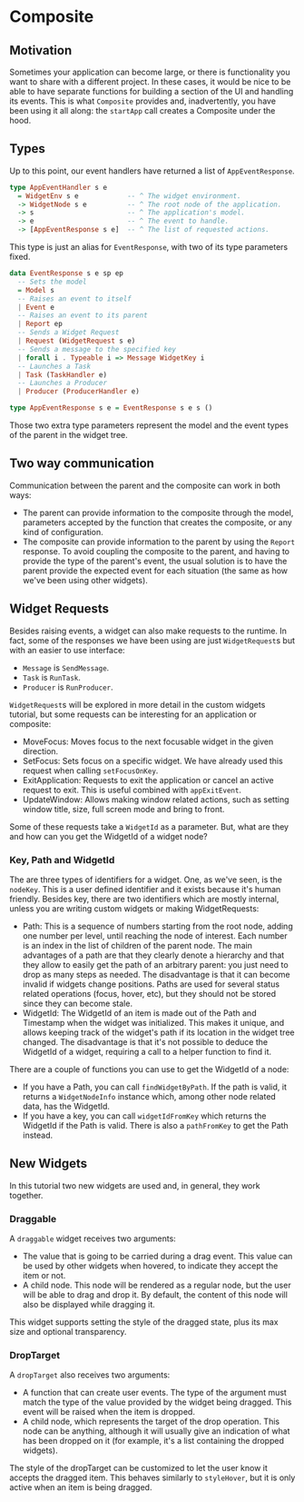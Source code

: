 # Composite

## Motivation

Sometimes your application can become large, or there is functionality you want
to share with a different project. In these cases, it would be nice to be able
to have separate functions for building a section of the UI and handling its
events. This is what `Composite` provides and, inadvertently, you have been
using it all along: the `startApp` call creates a Composite under the hood.

## Types

Up to this point, our event handlers have returned a list of `AppEventResponse`.

```haskell
type AppEventHandler s e
  = WidgetEnv s e            -- ^ The widget environment.
  -> WidgetNode s e          -- ^ The root node of the application.
  -> s                       -- ^ The application's model.
  -> e                       -- ^ The event to handle.
  -> [AppEventResponse s e]  -- ^ The list of requested actions.
```

This type is just an alias for `EventResponse`, with two of its type parameters
fixed.

```haskell
data EventResponse s e sp ep
  -- Sets the model
  = Model s
  -- Raises an event to itself
  | Event e
  -- Raises an event to its parent
  | Report ep
  -- Sends a Widget Request
  | Request (WidgetRequest s e)
  -- Sends a message to the specified key
  | forall i . Typeable i => Message WidgetKey i
  -- Launches a Task
  | Task (TaskHandler e)
  -- Launches a Producer
  | Producer (ProducerHandler e)

type AppEventResponse s e = EventResponse s e s ()
```

Those two extra type parameters represent the model and the event types of the
parent in the widget tree.

## Two way communication

Communication between the parent and the composite can work in both ways:

- The parent can provide information to the composite through the model,
  parameters accepted by the function that creates the composite, or any kind of
  configuration.
- The composite can provide information to the parent by using the `Report`
  response. To avoid coupling the composite to the parent, and having to provide
  the type of the parent's event, the usual solution is to have the parent
  provide the expected event for each situation (the same as how we've been
  using other widgets).

## Widget Requests

Besides raising events, a widget can also make requests to the runtime. In fact,
some of the responses we have been using are just `WidgetRequest`s but with an
easier to use interface:

- `Message` is `SendMessage`.
- `Task` is `RunTask`.
- `Producer` is `RunProducer`.

`WidgetRequest`s will be explored in more detail in the custom widgets tutorial,
but some requests can be interesting for an application or composite:

- MoveFocus: Moves focus to the next focusable widget in the given direction.
- SetFocus: Sets focus on a specific widget. We have already used this request
  when calling `setFocusOnKey`.
- ExitApplication: Requests to exit the application or cancel an active request
  to exit. This is useful combined with `appExitEvent`.
- UpdateWindow: Allows making window related actions, such as setting window
  title, size, full screen mode and bring to front.

Some of these requests take a `WidgetId` as a parameter. But, what are they and
how can you get the WidgetId of a widget node?

### Key, Path and WidgetId

The are three types of identifiers for a widget. One, as we've seen, is the
`nodeKey`. This is a user defined identifier and it exists because it's human
friendly. Besides key, there are two identifiers which are mostly internal,
unless you are writing custom widgets or making WidgetRequests:

- Path: This is a sequence of numbers starting from the root node, adding one
  number per level, until reaching the node of interest. Each number is an index
  in the list of children of the parent node. The main advantages of a path are
  that they clearly denote a hierarchy and that they allow to easily get the
  path of an arbitrary parent: you just need to drop as many steps as needed.
  The disadvantage is that it can become invalid if widgets change positions.
  Paths are used for several status related operations (focus, hover, etc), but
  they should not be stored since they can become stale.
- WidgetId: The WidgetId of an item is made out of the Path and Timestamp when
  the widget was initialized. This makes it unique, and allows keeping track of
  the widget's path if its location in the widget tree changed. The disadvantage
  is that it's not possible to deduce the WidgetId of a widget, requiring a call
  to a helper function to find it.

There are a couple of functions you can use to get the WidgetId of a node:

- If you have a Path, you can call `findWidgetByPath`. If the path is valid, it
  returns a `WidgetNodeInfo` instance which, among other node related data, has
  the WidgetId.
- If you have a key, you can call `widgetIdFromKey` which returns the WidgetId
  if the Path is valid. There is also a `pathFromKey` to get the Path instead.

## New Widgets

In this tutorial two new widgets are used and, in general, they work together.

### Draggable

A `draggable` widget receives two arguments:

- The value that is going to be carried during a drag event. This value can be
  used by other widgets when hovered, to indicate they accept the item or not.
- A child node. This node will be rendered as a regular node, but the user will
  be able to drag and drop it. By default, the content of this node will also be
  displayed while dragging it.

This widget supports setting the style of the dragged state, plus its max size
and optional transparency.

### DropTarget

A `dropTarget` also receives two arguments:

- A function that can create user events. The type of the argument must match
  the type of the value provided by the widget being dragged. This event will be
  raised when the item is dropped.
- A child node, which represents the target of the drop operation. This node can
  be anything, although it will usually give an indication of what has been
  dropped on it (for example, it's a list containing the dropped widgets).

The style of the dropTarget can be customized to let the user know it accepts
the dragged item. This behaves similarly to `styleHover`, but it is only active
when an item is being dragged.
